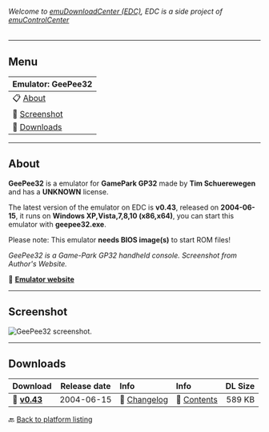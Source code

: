 ###### Welcome to [emuDownloadCenter (EDC)](https://github.com/PhoenixInteractiveNL/emuDownloadCenter/wiki/), EDC is a side project of [emuControlCenter](https://github.com/PhoenixInteractiveNL/emuControlCenter/wiki/)
***
## Menu
| **Emulator: GeePee32** |
|:---------|
| :clipboard: [About](#about) |
| :sunrise: [Screenshot](#screenshot) |
| :floppy_disk: [Downloads](#downloads) |
***
## About
**GeePee32** is a emulator for **GamePark GP32** made by **Tim Schuerewegen** and has a **UNKNOWN** license.

The latest version of the emulator on EDC is **v0.43**, released on **2004-06-15**, it runs on **Windows XP,Vista,7,8,10 (x86,x64)**, you can start this emulator with **geepee32.exe**.

Please note: This emulator **needs BIOS image(s)** to start ROM files!

_GeePee32 is a Game-Park GP32 handheld console. Screenshot from Author's Website._

:link: [**Emulator website**](http://users.skynet.be/firefly/gp32/)
***
## Screenshot
![](https://raw.githubusercontent.com/PhoenixInteractiveNL/emuDownloadCenter/master/hooks/geepee32/screen.jpg "GeePee32 screenshot.")
***
## Downloads
| Download | Release date  | Info       | Info       | DL Size    |
|:---------|:-------------:|:-----------|:-----------|-----------:|
| :floppy_disk: [**v0.43**](https://github.com/PhoenixInteractiveNL/edc-repo0003/raw/master/geepee32/0.43.7z) | 2004-06-15 | :page_facing_up: [Changelog](https://github.com/PhoenixInteractiveNL/edc-repo0003/blob/master/geepee32/0.43_changelog.txt) | :mag_right: [Contents](https://github.com/PhoenixInteractiveNL/edc-repo0003/blob/master/geepee32/0.43_contents.txt) | 589 KB |

:back: [Back to platform listing](https://github.com/PhoenixInteractiveNL/emuDownloadCenter/wiki/EDC-Platform-List)
